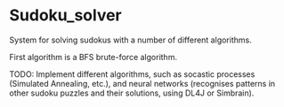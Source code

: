 # Sudoku_solver
System for solving sudokus with a number of different algorithms.

First algorithm is a BFS brute-force algorithm.

TODO: Implement different algorithms, such as socastic processes (Simulated Annealing, etc.), 
and neural networks (recognises patterns in other sudoku puzzles and their solutions, using DL4J or Simbrain).
